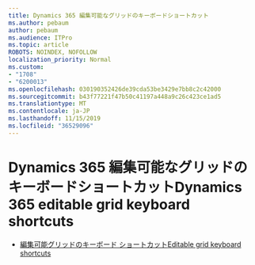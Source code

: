 ```yaml
---
title: Dynamics 365 編集可能なグリッドのキーボードショートカット
ms.author: pebaum
author: pebaum
ms.audience: ITPro
ms.topic: article
ROBOTS: NOINDEX, NOFOLLOW
localization_priority: Normal
ms.custom:
- "1708"
- "6200013"
ms.openlocfilehash: 030190352426de39cda53be3429e7bb8c2c42000
ms.sourcegitcommit: b43f77221f47b50c41197a448a9c26c423ce1ad5
ms.translationtype: MT
ms.contentlocale: ja-JP
ms.lasthandoff: 11/15/2019
ms.locfileid: "36529096"
---
```

# <a name="dynamics-365-editable-grid-keyboard-shortcuts"></a><span data-ttu-id="3b4f1-102">Dynamics 365 編集可能なグリッドのキーボードショートカット</span><span class="sxs-lookup"><span data-stu-id="3b4f1-102">Dynamics 365 editable grid keyboard shortcuts</span></span>

* [<span data-ttu-id="3b4f1-103">編集可能グリッドのキーボード ショートカット</span><span class="sxs-lookup"><span data-stu-id="3b4f1-103">Editable grid keyboard shortcuts</span></span>](https://docs.microsoft.com/dynamics365/customer-engagement/basics/keyboard-shortcuts#editable-grids-views)
